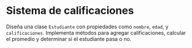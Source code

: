 # Sistema de calificaciones

Diseña una clase `Estudiante` con propiedades como `nombre`, `edad`, y `calificaciones`. Implementa métodos para agregar calificaciones, calcular el promedio y determinar si el estudiante pasa o no.
